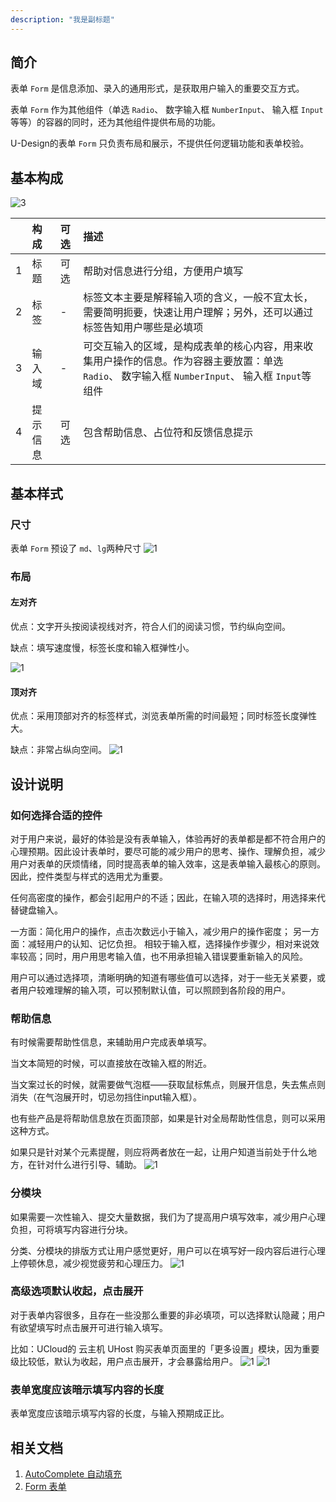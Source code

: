 ```yaml
---
description: "我是副标题"
---
```

<!--副标题具体写法见源代码模式-->

## 简介

表单 `Form` 是信息添加、录入的通用形式，是获取用户输入的重要交互方式。

表单 `Form` 作为其他组件（单选 `Radio`、 数字输入框 `NumberInput`、 输入框 `Input`等等）的容器的同时，还为其他组件提供布局的功能。

U-Design的表单 `Form` 只负责布局和展示，不提供任何逻辑功能和表单校验。



## 基本构成

![3](../../../images/form/3.png)

|      | 构成  | 可选  |描述                            |
| :--: | :-----| :--- |:------------------------------ |
|  1   | 标题 | 可选 |帮助对信息进行分组，方便用户填写  |
|  2   | 标签| - |标签文本主要是解释输入项的含义，一般不宜太长，需要简明扼要，快速让用户理解；另外，还可以通过标签告知用户哪些是必填项 |
|  3   | 输入域| - |可交互输入的区域，是构成表单的核心内容，用来收集用户操作的信息。作为容器主要放置：单选 `Radio`、 数字输入框 `NumberInput`、 输入框 `Input`等组件 |
|  4   | 提示信息| 可选 |包含帮助信息、占位符和反馈信息提示 |



## 基本样式


### 尺寸
表单 `Form` 预设了 `md`、`lg`两种尺寸
![1](../../../images/form/5.png)


### 布局

#### 左对齐
优点：文字开头按阅读视线对齐，符合人们的阅读习惯，节约纵向空间。

缺点：填写速度慢，标签长度和输入框弹性小。

![1](../../../images/form/5.png)

#### 顶对齐
优点：采用顶部对齐的标签样式，浏览表单所需的时间最短；同时标签长度弹性大。

缺点：非常占纵向空间。
![1](../../../images/form/6.png)



## 设计说明


### 如何选择合适的控件

对于用户来说，最好的体验是没有表单输入，体验再好的表单都是都不符合用户的心理预期。因此设计表单时，要尽可能的减少用户的思考、操作、理解负担，减少用户对表单的厌烦情绪，同时提高表单的输入效率，这是表单输入最核心的原则。因此，控件类型与样式的选用尤为重要。


任何高密度的操作，都会引起用户的不适；因此，在输入项的选择时，用选择来代替键盘输入。

一方面：简化用户的操作，点击次数远小于输入，减少用户的操作密度；
另一方面：减轻用户的认知、记忆负担。
相较于输入框，选择操作步骤少，相对来说效率较高；同时，用户用思考输入值，也不用承担输入错误要重新输入的风险。

用户可以通过选择项，清晰明确的知道有哪些值可以选择，对于一些无关紧要，或者用户较难理解的输入项，可以预制默认值，可以照顾到各阶段的用户。



### 帮助信息
有时候需要帮助性信息，来辅助用户完成表单填写。

当文本简短的时候，可以直接放在改输入框的附近。

当文案过长的时候，就需要做气泡框——获取鼠标焦点，则展开信息，失去焦点则消失（在气泡展开时，切忌勿挡住input输入框）。

也有些产品是将帮助信息放在页面顶部，如果是针对全局帮助性信息，则可以采用这种方式。

如果只是针对某个元素提醒，则应将两者放在一起，让用户知道当前处于什么地方，在针对什么进行引导、辅助。
![1](../../../images/form/4.png)


### 分模块
如果需要一次性输入、提交大量数据，我们为了提高用户填写效率，减少用户心理负担，可将填写内容进行分块。

分类、分模块的排版方式让用户感觉更好，用户可以在填写好一段内容后进行心理上停顿休息，减少视觉疲劳和心理压力。
![1](../../../images/form/7.png)

### 高级选项默认收起，点击展开

对于表单内容很多，且存在一些没那么重要的非必填项，可以选择默认隐藏；用户有欲望填写时点击展开可进行输入填写。

比如：UCloud的 云主机 UHost 购买表单页面里的「更多设置」模块，因为重要级比较低，默认为收起，用户点击展开，才会暴露给用户。
![1](../../../images/form/7.png)
![1](../../../images/form/8.png)


### 表单宽度应该暗示填写内容的长度
表单宽度应该暗示填写内容的长度，与输入预期成正比。


## 相关文档

1. [AutoComplete 自动填充](http://10.179.234.214:8000/component/AutoComplete/)
2. [Form 表单](http://10.179.234.214:8000/component/Form/)
